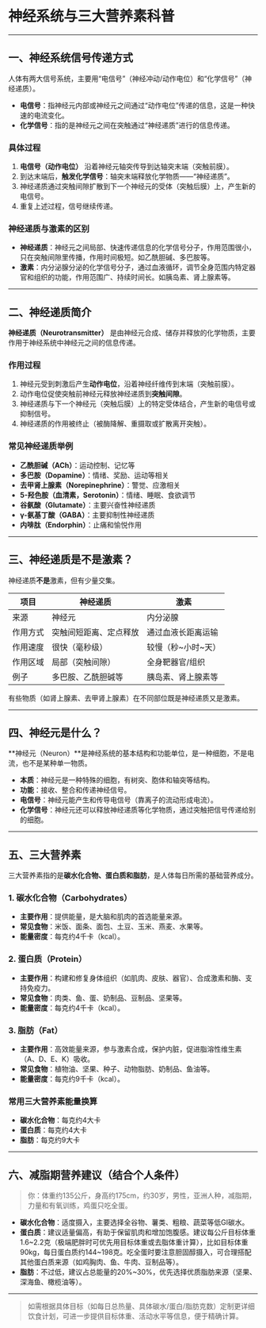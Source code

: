 # 神经系统与三大营养素科普

---

## 一、神经系统信号传递方式

人体有两大信号系统，主要用“电信号”（神经冲动/动作电位）和“化学信号”（神经递质）。

- **电信号**：指神经元内部或神经元之间通过“动作电位”传递的信息，这是一种快速的电流变化。
- **化学信号**：指的是神经元之间在突触通过“神经递质”进行的信息传递。

### 具体过程

1. **电信号（动作电位）** 沿着神经元轴突传导到达轴突末端（突触前膜）。
2. 到达末端后，**触发化学信号**：轴突末端释放化学物质——“神经递质”。
3. 神经递质通过突触间隙扩散到下一个神经元的受体（突触后膜）上，产生新的电信号。
4. 重复上述过程，信号继续传递。

### 神经递质与激素的区别

- **神经递质**：神经元之间局部、快速传递信息的化学信号分子，作用范围很小，只在突触间隙里传播，作用时间极短。如乙酰胆碱、多巴胺等。
- **激素**：内分泌腺分泌的化学信号分子，通过血液循环，调节全身范围内特定器官和组织的功能，作用范围广、持续时间长。如胰岛素、肾上腺素等。

---

## 二、神经递质简介

**神经递质（Neurotransmitter）** 是由神经元合成、储存并释放的化学物质，主要作用于神经系统中神经元之间的信息传递。

### 作用过程

1. 神经元受到刺激后产生**动作电位**，沿着神经纤维传到末端（突触前膜）。
2. 动作电位促使突触前神经元释放神经递质到**突触间隙**。
3. 神经递质与下一个神经元（突触后膜）上的特定受体结合，产生新的电信号或抑制信号。
4. 神经递质的作用被终止（被酶降解、重摄取或扩散离开突触）。

### 常见神经递质举例

- **乙酰胆碱（ACh）**：运动控制、记忆等
- **多巴胺（Dopamine）**：情绪、奖励、运动等相关
- **去甲肾上腺素（Norepinephrine）**：警觉、应激相关
- **5-羟色胺（血清素，Serotonin）**：情绪、睡眠、食欲调节
- **谷氨酸（Glutamate）**：主要兴奋性神经递质
- **γ-氨基丁酸（GABA）**：主要抑制性神经递质
- **内啡肽（Endorphin）**：止痛和愉悦作用

---

## 三、神经递质是不是激素？

神经递质**不是**激素，但有少量交集。

| 项目       | 神经递质                  | 激素                     |
| ---------- | ------------------------ | ------------------------ |
| 来源       | 神经元                    | 内分泌腺                 |
| 作用方式   | 突触间短距离、定点释放    | 通过血液长距离运输       |
| 作用速度   | 很快（毫秒级）            | 较慢（秒~小时~天）       |
| 作用区域   | 局部（突触间隙）          | 全身靶器官/组织          |
| 例子       | 多巴胺、乙酰胆碱等        | 胰岛素、肾上腺素等       |

有些物质（如肾上腺素、去甲肾上腺素）在不同部位既是神经递质又是激素。

---

## 四、神经元是什么？

**神经元（Neuron）**是神经系统的基本结构和功能单位，是一种细胞，不是电流，也不是某种单一物质。

- **本质**：神经元是一种特殊的细胞，有树突、胞体和轴突等结构。
- **功能**：接收、整合和传递神经信号。
- **电信号**：神经元能产生和传导电信号（靠离子的流动形成电流）。
- **化学信号**：神经元还可以释放神经递质等化学物质，通过突触把信号传递给别的细胞。

---

## 五、三大营养素

三大营养素指的是**碳水化合物、蛋白质和脂肪**，是人体每日所需的基础营养成分。

### 1. 碳水化合物（Carbohydrates）
- **主要作用**：提供能量，是大脑和肌肉的首选能量来源。
- **常见食物**：米饭、面条、面包、土豆、玉米、燕麦、水果等。
- **能量密度**：每克约4千卡（kcal）。

### 2. 蛋白质（Protein）
- **主要作用**：构建和修复身体组织（如肌肉、皮肤、器官）、合成激素和酶、支持免疫力。
- **常见食物**：肉类、鱼、蛋、奶制品、豆制品、坚果等。
- **能量密度**：每克约4千卡（kcal）。

### 3. 脂肪（Fat）
- **主要作用**：高效能量来源，参与激素合成，保护内脏，促进脂溶性维生素（A、D、E、K）吸收。
- **常见食物**：植物油、坚果、种子、动物脂肪、奶制品、鱼油等。
- **能量密度**：每克约9千卡（kcal）。

### 常用三大营养素能量换算

- **碳水化合物**：每克约4大卡  
- **蛋白质**：每克约4大卡  
- **脂肪**：每克约9大卡  

---

## 六、减脂期营养建议（结合个人条件）

> 你：体重约135公斤，身高约175cm，约30岁，男性，亚洲人种，减脂期，力量和有氧训练，鸡蛋只吃全蛋。

- **碳水化合物**：适度摄入，主要选择全谷物、薯类、粗粮、蔬菜等低GI碳水。
- **蛋白质**：建议适量偏高，有助于保留肌肉和增加饱腹感。建议每公斤目标体重1.6~2.2克（极端肥胖时可优先用目标体重或去脂体重计算），比如目标体重90kg，每日蛋白质约144~198克。吃全蛋时要注意胆固醇摄入，可合理搭配其他蛋白质来源（如鸡胸肉、鱼、牛肉、豆制品等）。
- **脂肪**：不过低，建议占总能量的20%~30%，优先选择优质脂肪来源（坚果、深海鱼、橄榄油等）。

---

> 如需根据具体目标（如每日总热量、具体碳水/蛋白/脂肪克数）定制更详细饮食计划，可进一步提供目标体重、活动水平等信息，便于精确计算。